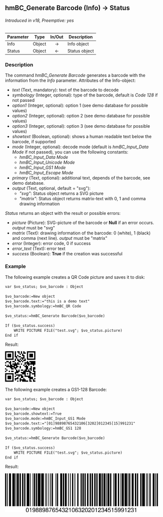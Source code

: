 ## hmBC_Generate Barcode (Info) → Status
###### Introduced in v18, Preemptive: yes

|Parameter|Type|In/Out|Description
|---|---|:---:|---
|Info|Object|→|Info object
|Status|Object|←|Status object

### Description
The command *hmBC_Generate Barcode* generates a barcode with the information from the *Info* parameter.
Attributes of the Info-object:

- *text* (Text, mandatory): text of the barcode to decode
- *symbology* (Integer, optional): type of the barcode, default is *Code 128* if not passed
- *option1* (Integer, optional): option 1 (see demo database for possible values) 
- *option2* (Integer, optional): option 2 (see demo database for possible values) 
- *option3* (Integer, optional): option 3 (see demo database for possible values) 
- *showtext* (Boolean, optional): shows a human readable text below the barcode, if supported
- *mode* (Integer, optional): decode mode (default is *hmBC_Input_Data Mode* if not passed), you can use the following constants:
    - *hmBC_Input_Data Mode*
    - *hmBC_Input_Unicode Mode*
    - *hmBC_Input_GS1 Mode*
    - *hmBC_Input_Escape Mode*
- *primary* (Text, optional): additional text, depends of the barcode, see demo database.
- *output* (Text, optional, default = "svg"):
    - *"svg"*: Status object returns a SVG picture
    - *"matrix"*:  Status object returns matrix-text with 0, 1 and comma drawing information


*Status* returns an object with the result or possible errors:

- *picture* (Picture): SVG-picture of the barcode or **Null** if an error occurs. *output* must be "svg"
- *matrix* (Text): drawing information of the barcode: 0 (white), 1 (black) and comma (next line). *output* must be "matrix"
- *error* (Integer): error code, 0 if success
- *error_text* (Text): error text
- *success* (Boolean): **True** if the creation was successful

### Example
The following example creates a QR Code picture and saves it to disk:

```4d
var $vo_status; $vo_barcode : Object

$vo_barcode:=New object
$vo_barcode.text:="this is a demo text"
$vo_barcode.symbology:=hmBC_QR Code

$vo_status:=hmBC_Generate Barcode($vo_barcode)

If ($vo_status.success)
	WRITE PICTURE FILE("test.svg"; $vo_status.picture)
End if 
 ```

Result:

![Result](Example1.svg)

The following example creates a GS1-128 Barcode:

```4d
var $vo_status; $vo_barcode : Object

$vo_barcode:=New object
$vo_barcode.showtext:=True
$vo_barcode.mode:=hmBC_Input_GS1 Mode
$vo_barcode.text:="[01]98898765432106[3202]012345[15]991231"
$vo_barcode.symbology:=hmBC_GS1 128

$vo_status:=hmBC_Generate Barcode($vo_barcode)

If ($vo_status.success)
	WRITE PICTURE FILE("test.svg"; $vo_status.picture)
End if 
```

Result:

![Result](Example2.svg)
